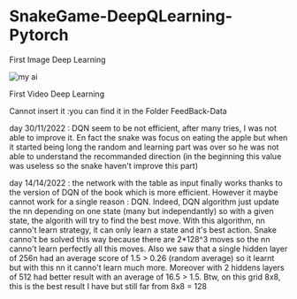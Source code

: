 # SnakeGame-DeepQLearning-Pytorch

First Image Deep Learning

![my ai](https://user-images.githubusercontent.com/95492416/203067541-d7d910f4-250f-4443-97aa-ee06e56cff2c.png)

First Video Deep Learning

Cannot insert it :you can find it in the Folder FeedBack-Data

day 30/11/2022 : DQN seem to be not efficient, after many tries, I was not able to improve it. En fact the snake was focus on eating the apple but when it started being long the random and learning part was over so he was not able to understand the recommanded direction (in the beginning this value was useless so the snake haven't improve this part)

day 14/14/2022 : the network with the table as input finally works thanks to the version of DQN of the book which is more efficient. However it maybe cannot work for a single reason : DQN. Indeed, DQN algorithm just update the nn depending on one state (many but independantly) so with a given state, the algorith will try to find the best move. With this algorithm, nn canno't learn strategy, it can only learn a state and it's best action. Snake canno't be solved this way because there are 2*128^3 moves so the nn canno't learn perfectly all this moves.
Also we saw that a single hidden layer of 256n had an average score of 1.5 > 0.26 (random average) so it learnt but with this nn it canno't learn much more. Moreover with 2 hiddens layers of 512 had better result with an average of 16.5 > 1.5. Btw, on this grid 8x8, this is the best result I have but still far from 8x8 = 128
